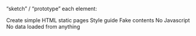  “sketch” / “prototype” each element:

Create simple HTML static pages
Style guide
Fake contents
No Javascript
No data loaded from anything
